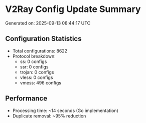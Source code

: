 # V2Ray Config Update Summary
Generated on: 2025-09-13 08:44:17 UTC

## Configuration Statistics
- Total configurations: 8622
- Protocol breakdown:
  - ss: 0 configs
  - ssr: 0 configs
  - trojan: 0 configs
  - vless: 0 configs
  - vmess: 496 configs

## Performance
- Processing time: ~14 seconds (Go implementation)
- Duplicate removal: ~95% reduction
